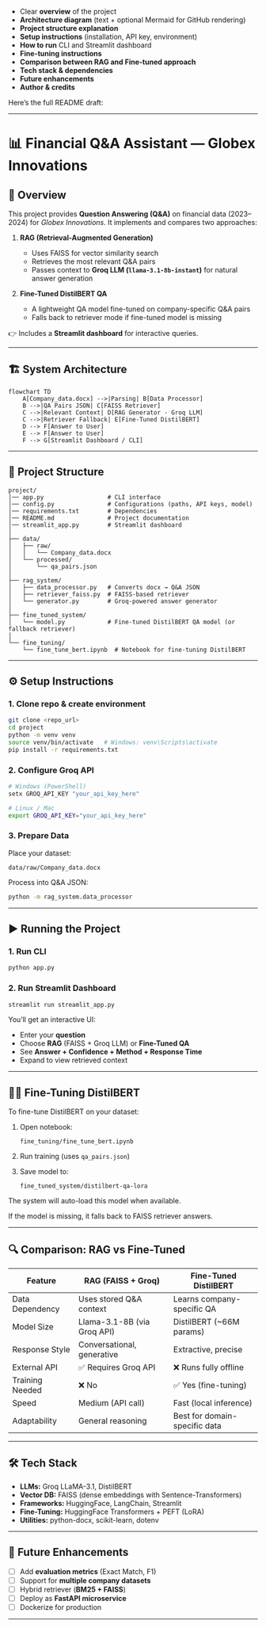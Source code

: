 * Clear **overview** of the project
* **Architecture diagram** (text + optional Mermaid for GitHub rendering)
* **Project structure explanation**
* **Setup instructions** (installation, API key, environment)
* **How to run** CLI and Streamlit dashboard
* **Fine-tuning instructions**
* **Comparison between RAG and Fine-tuned approach**
* **Tech stack & dependencies**
* **Future enhancements**
* **Author & credits**

Here’s the full README draft:

---

# 📊 Financial Q\&A Assistant — Globex Innovations

## 🚀 Overview

This project provides **Question Answering (Q\&A)** on financial data (2023–2024) for *Globex Innovations*.
It implements and compares two approaches:

1. **RAG (Retrieval-Augmented Generation)**

   * Uses FAISS for vector similarity search
   * Retrieves the most relevant Q\&A pairs
   * Passes context to **Groq LLM (`llama-3.1-8b-instant`)** for natural answer generation

2. **Fine-Tuned DistilBERT QA**

   * A lightweight QA model fine-tuned on company-specific Q\&A pairs
   * Falls back to retriever mode if fine-tuned model is missing

👉 Includes a **Streamlit dashboard** for interactive queries.

---

## 🏗️ System Architecture

```mermaid
flowchart TD
    A[Company_data.docx] -->|Parsing| B[Data Processor]
    B -->|QA Pairs JSON| C[FAISS Retriever]
    C -->|Relevant Context| D[RAG Generator - Groq LLM]
    C -->|Retriever Fallback| E[Fine-Tuned DistilBERT]
    D --> F[Answer to User]
    E --> F[Answer to User]
    F --> G[Streamlit Dashboard / CLI]
```

---

## 📂 Project Structure

```
project/
│── app.py                  # CLI interface
│── config.py               # Configurations (paths, API keys, model)
│── requirements.txt        # Dependencies
│── README.md               # Project documentation
│── streamlit_app.py        # Streamlit dashboard
│
├── data/
│   ├── raw/
│   │   └── Company_data.docx
│   └── processed/
│       └── qa_pairs.json
│
├── rag_system/
│   ├── data_processor.py   # Converts docx → Q&A JSON
│   ├── retriever_faiss.py  # FAISS-based retriever
│   └── generator.py        # Groq-powered answer generator
│
├── fine_tuned_system/
│   └── model.py            # Fine-tuned DistilBERT QA model (or fallback retriever)
│
└── fine_tuning/
    └── fine_tune_bert.ipynb  # Notebook for fine-tuning DistilBERT
```

---

## ⚙️ Setup Instructions

### 1. Clone repo & create environment

```bash
git clone <repo_url>
cd project
python -m venv venv
source venv/bin/activate   # Windows: venv\Scripts\activate
pip install -r requirements.txt
```

### 2. Configure Groq API

```bash
# Windows (PowerShell)
setx GROQ_API_KEY "your_api_key_here"

# Linux / Mac
export GROQ_API_KEY="your_api_key_here"
```

### 3. Prepare Data

Place your dataset:

```
data/raw/Company_data.docx
```

Process into Q\&A JSON:

```bash
python -m rag_system.data_processor
```

---

## ▶️ Running the Project

### 1. Run CLI

```bash
python app.py
```

### 2. Run Streamlit Dashboard

```bash
streamlit run streamlit_app.py
```

You’ll get an interactive UI:

* Enter your **question**
* Choose **RAG** (FAISS + Groq LLM) or **Fine-Tuned QA**
* See **Answer + Confidence + Method + Response Time**
* Expand to view retrieved context

---

## 🧑‍🏫 Fine-Tuning DistilBERT

To fine-tune DistilBERT on your dataset:

1. Open notebook:

   ```
   fine_tuning/fine_tune_bert.ipynb
   ```
2. Run training (uses `qa_pairs.json`)
3. Save model to:

   ```
   fine_tuned_system/distilbert-qa-lora
   ```

The system will auto-load this model when available.

If the model is missing, it falls back to FAISS retriever answers.

---

## 🔍 Comparison: RAG vs Fine-Tuned

| Feature         | RAG (FAISS + Groq)          | Fine-Tuned DistilBERT         |
| --------------- | --------------------------- | ----------------------------- |
| Data Dependency | Uses stored Q\&A context    | Learns company-specific QA    |
| Model Size      | Llama-3.1-8B (via Groq API) | DistilBERT (\~66M params)     |
| Response Style  | Conversational, generative  | Extractive, precise           |
| External API    | ✅ Requires Groq API         | ❌ Runs fully offline          |
| Training Needed | ❌ No                        | ✅ Yes (fine-tuning)           |
| Speed           | Medium (API call)           | Fast (local inference)        |
| Adaptability    | General reasoning           | Best for domain-specific data |

---

## 🛠️ Tech Stack

* **LLMs:** Groq LLaMA-3.1, DistilBERT
* **Vector DB:** FAISS (dense embeddings with Sentence-Transformers)
* **Frameworks:** HuggingFace, LangChain, Streamlit
* **Fine-Tuning:** HuggingFace Transformers + PEFT (LoRA)
* **Utilities:** python-docx, scikit-learn, dotenv

---

## 🔮 Future Enhancements

* [ ] Add **evaluation metrics** (Exact Match, F1)
* [ ] Support for **multiple company datasets**
* [ ] Hybrid retriever (**BM25 + FAISS**)
* [ ] Deploy as **FastAPI microservice**
* [ ] Dockerize for production

---
